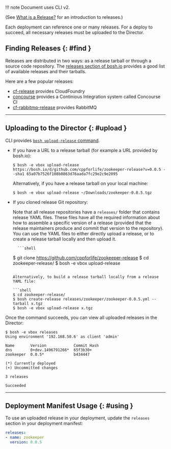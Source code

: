 !!! note
    Document uses CLI v2.

(See [What is a Release?](release.md) for an introduction to releases.)

Each deployment can reference one or many releases. For a deploy to succeed, all necessary releases must be uploaded to the Director.

## Finding Releases {: #find }

Releases are distributed in two ways: as a release tarball or through a source code repository. The [releases section of bosh.io](http://bosh.io/releases) provides a good list of available releases and their tarballs.

Here are a few popular releases:

- [cf-release](http://bosh.io/releases/github.com/cloudfoundry/cf-release) provides CloudFoundry
- [concourse](http://bosh.io/releases/github.com/concourse/concourse) provides a Continious Integration system called Concourse CI
- [cf-rabbitmq-release](http://bosh.io/releases/github.com/pivotal-cf/cf-rabbitmq-release) provides RabbitMQ

---
## Uploading to the Director {: #upload }

CLI provides [`bosh upload-release` command](cli-v2.md#upload-release).

- If you have a URL to a release tarball (for example a URL provided by bosh.io):

	```shell
	$ bosh -e vbox upload-release https://bosh.io/d/github.com/cppforlife/zookeeper-release?v=0.0.5 --sha1 65a07b7526f108b0863d76aada7fc29e2c9e2095
	```

	Alternatively, if you have a release tarball on your local machine:

	```shell
	$ bosh -e vbox upload-release ~/Downloads/zookeeper-0.0.5.tgz
	```

- If you cloned release Git repository:

    Note that all release repositories have a `releases/` folder that contains release YAML files. These files have all the required information about how to assemble a specific version of a release (provided that the release maintainers produce and commit that version to the repository). You can use the YAML files to either directly upload a release, or to create a release tarball locally and then upload it.

        ```shell
  $ git clone https://github.com/cppforlife/zookeeper-release
	$ cd zookeeper-release/
	$ bosh -e vbox upload-release
	```

	Alternatively, to build a release tarball locally from a release YAML file:

	```shell
	$ cd zookeeper-release/
	$ bosh create-release releases/zookeeper/zookeeper-0.0.5.yml --tarball x.tgz
	$ bosh -e vbox upload-release x.tgz
	```

Once the command succeeds, you can view all uploaded releases in the Director:

```shell
$ bosh -e vbox releases
Using environment '192.168.50.6' as client 'admin'

Name       Version            Commit Hash
dns        0+dev.1496791266*  65f3b30+
zookeeper  0.0.5*             b434447

(*) Currently deployed
(+) Uncommitted changes

3 releases

Succeeded
```

---
## Deployment Manifest Usage {: #using }

To use an uploaded release in your deployment, update the `releases` section in your deployment manifest:

```yaml
releases:
- name: zookeeper
  version: 0.0.5
```
